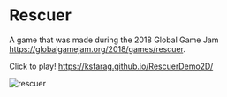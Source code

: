 # Rescuer

A game that was made during the 2018 Global Game Jam https://globalgamejam.org/2018/games/rescuer.

Click to play! https://ksfarag.github.io/RescuerDemo2D/

![rescuer](https://user-images.githubusercontent.com/72260733/113207103-c842fa80-924a-11eb-891e-80ab93a7bd04.png)

